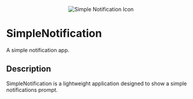 <p align="center">
  <img src="https://github.com/ProVal-Tech/SimpleNotification/blob/main/res/SimpleNotification.ico" alt="Simple Notification Icon">
</p>

# SimpleNotification

A simple notification app.

## Description

SimpleNotification is a lightweight application designed to show a simple notifications prompt.
